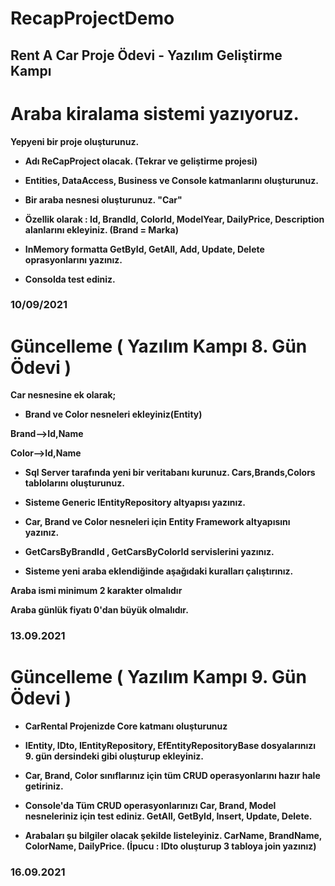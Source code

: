 # RecapProjectDemo
<h2>Rent A Car Proje Ödevi - Yazılım Geliştirme Kampı</h2>

# Araba kiralama sistemi yazıyoruz.
<b>  Yepyeni bir proje oluşturunuz. 
* Adı ReCapProject olacak. (Tekrar ve geliştirme projesi) 

* Entities, DataAccess, Business ve Console katmanlarını oluşturunuz. 

* Bir araba nesnesi oluşturunuz. "Car"

* Özellik olarak : Id, BrandId, ColorId, ModelYear, DailyPrice, Description alanlarını ekleyiniz. (Brand = Marka)

* InMemory formatta GetById, GetAll, Add, Update, Delete oprasyonlarını yazınız. 

* Consolda test ediniz. 

 <h3>10/09/2021</h3> 
 
</b>
 
# Güncelleme ( Yazılım Kampı 8. Gün Ödevi )

<b> Car nesnesine ek olarak;

* Brand ve Color nesneleri ekleyiniz(Entity)

Brand-->Id,Name

Color-->Id,Name

* Sql Server tarafında yeni bir veritabanı kurunuz. Cars,Brands,Colors tablolarını oluşturunuz.

* Sisteme Generic IEntityRepository altyapısı yazınız.

* Car, Brand ve Color nesneleri için Entity Framework altyapısını yazınız.

* GetCarsByBrandId , GetCarsByColorId servislerini yazınız.

* Sisteme yeni araba eklendiğinde aşağıdaki kuralları çalıştırınız.

Araba ismi minimum 2 karakter olmalıdır

Araba günlük fiyatı 0'dan büyük olmalıdır.

 <h3>13.09.2021</h3> 
</b>
 
# Güncelleme ( Yazılım Kampı 9. Gün Ödevi )
<b> 
 
* CarRental Projenizde Core katmanı oluşturunuz
 
* IEntity, IDto, IEntityRepository, EfEntityRepositoryBase dosyalarınızı 9. gün dersindeki gibi oluşturup ekleyiniz.
 
* Car, Brand, Color sınıflarınız için tüm CRUD operasyonlarını hazır hale getiriniz.
 
* Console'da Tüm CRUD operasyonlarınızı Car, Brand, Model nesneleriniz için test ediniz. GetAll, GetById, Insert, Update, Delete.
 
* Arabaları şu bilgiler olacak şekilde listeleyiniz. CarName, BrandName, ColorName, DailyPrice. (İpucu : IDto oluşturup 3 tabloya join yazınız)
 
 <h3>16.09.2021</h3>
</b>
